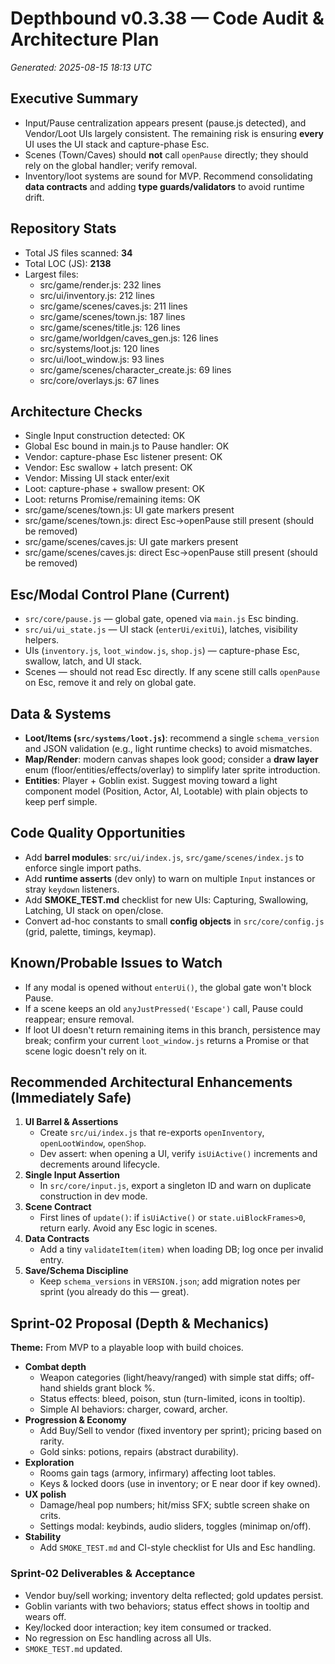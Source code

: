 # Depthbound v0.3.38 — Code Audit & Architecture Plan
_Generated: 2025-08-15 18:13 UTC_

## Executive Summary
- Input/Pause centralization appears present (pause.js detected), and Vendor/Loot UIs largely consistent. The remaining risk is ensuring **every** UI uses the UI stack and capture-phase Esc.
- Scenes (Town/Caves) should **not** call `openPause` directly; they should rely on the global handler; verify removal.
- Inventory/loot systems are sound for MVP. Recommend consolidating **data contracts** and adding **type guards/validators** to avoid runtime drift.

## Repository Stats
- Total JS files scanned: **34**
- Total LOC (JS): **2138**
- Largest files:
  - src/game/render.js: 232 lines
  - src/ui/inventory.js: 212 lines
  - src/game/scenes/caves.js: 211 lines
  - src/game/scenes/town.js: 187 lines
  - src/game/scenes/title.js: 126 lines
  - src/game/worldgen/caves_gen.js: 126 lines
  - src/systems/loot.js: 120 lines
  - src/ui/loot_window.js: 93 lines
  - src/game/scenes/character_create.js: 69 lines
  - src/core/overlays.js: 67 lines

## Architecture Checks
- Single Input construction detected: OK
- Global Esc bound in main.js to Pause handler: OK
- Vendor: capture-phase Esc listener present: OK
- Vendor: Esc swallow + latch present: OK
- Vendor: Missing UI stack enter/exit
- Loot: capture-phase + swallow present: OK
- Loot: returns Promise/remaining items: OK
- src/game/scenes/town.js: UI gate markers present
- src/game/scenes/town.js: direct Esc→openPause still present (should be removed)
- src/game/scenes/caves.js: UI gate markers present
- src/game/scenes/caves.js: direct Esc→openPause still present (should be removed)

## Esc/Modal Control Plane (Current)
- `src/core/pause.js` — global gate, opened via `main.js` Esc binding.
- `src/ui/ui_state.js` — UI stack (`enterUi/exitUi`), latches, visibility helpers.
- UIs (`inventory.js`, `loot_window.js`, `shop.js`) — capture-phase Esc, swallow, latch, and UI stack.
- Scenes — should not read Esc directly. If any scene still calls `openPause` on Esc, remove it and rely on global gate.

## Data & Systems
- **Loot/Items (`src/systems/loot.js`)**: recommend a single `schema_version` and JSON validation (e.g., light runtime checks) to avoid mismatches.
- **Map/Render**: modern canvas shapes look good; consider a **draw layer** enum (floor/entities/effects/overlay) to simplify later sprite introduction.
- **Entities**: Player + Goblin exist. Suggest moving toward a light component model (Position, Actor, AI, Lootable) with plain objects to keep perf simple.

## Code Quality Opportunities
- Add **barrel modules**: `src/ui/index.js`, `src/game/scenes/index.js` to enforce single import paths.
- Add **runtime asserts** (dev only) to warn on multiple `Input` instances or stray `keydown` listeners.
- Add **SMOKE_TEST.md** checklist for new UIs: Capturing, Swallowing, Latching, UI stack on open/close.
- Convert ad-hoc constants to small **config objects** in `src/core/config.js` (grid, palette, timings, keymap).

## Known/Probable Issues to Watch
- If any modal is opened without `enterUi()`, the global gate won't block Pause.
- If a scene keeps an old `anyJustPressed('Escape')` call, Pause could reappear; ensure removal.
- If loot UI doesn't return remaining items in this branch, persistence may break; confirm your current `loot_window.js` returns a Promise or that scene logic doesn't rely on it.

## Recommended Architectural Enhancements (Immediately Safe)
1. **UI Barrel & Assertions**
   - Create `src/ui/index.js` that re-exports `openInventory`, `openLootWindow`, `openShop`.
   - Dev assert: when opening a UI, verify `isUiActive()` increments and decrements around lifecycle.
2. **Single Input Assertion**
   - In `src/core/input.js`, export a singleton ID and warn on duplicate construction in dev mode.
3. **Scene Contract**
   - First lines of `update()`: if `isUiActive()` or `state.uiBlockFrames>0`, return early. Avoid any Esc logic in scenes.
4. **Data Contracts**
   - Add a tiny `validateItem(item)` when loading DB; log once per invalid entry.
5. **Save/Schema Discipline**
   - Keep `schema_versions` in `VERSION.json`; add migration notes per sprint (you already do this — great).

## Sprint-02 Proposal (Depth & Mechanics)
**Theme:** From MVP to a playable loop with build choices.
- **Combat depth**
  - Weapon categories (light/heavy/ranged) with simple stat diffs; off-hand shields grant block %.
  - Status effects: bleed, poison, stun (turn-limited, icons in tooltip).
  - Simple AI behaviors: charger, coward, archer.
- **Progression & Economy**
  - Add Buy/Sell to vendor (fixed inventory per sprint); pricing based on rarity.
  - Gold sinks: potions, repairs (abstract durability).
- **Exploration**
  - Rooms gain tags (armory, infirmary) affecting loot tables.
  - Keys & locked doors (use in inventory; or E near door if key owned).
- **UX polish**
  - Damage/heal pop numbers; hit/miss SFX; subtle screen shake on crits.
  - Settings modal: keybinds, audio sliders, toggles (minimap on/off).
- **Stability**
  - Add `SMOKE_TEST.md` and CI-style checklist for UIs and Esc handling.

### Sprint-02 Deliverables & Acceptance
- Vendor buy/sell working; inventory delta reflected; gold updates persist.
- Goblin variants with two behaviors; status effect shows in tooltip and wears off.
- Key/locked door interaction; key item consumed or tracked.
- No regression on Esc handling across all UIs.
- `SMOKE_TEST.md` updated.

